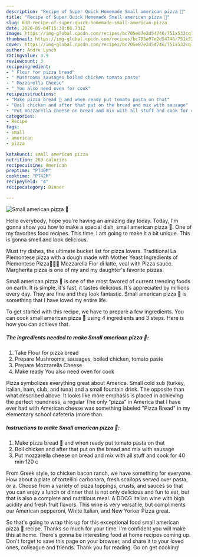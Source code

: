 ```yaml
---
description: "Recipe of Super Quick Homemade Small american pizza 🍕"
title: "Recipe of Super Quick Homemade Small american pizza 🍕"
slug: 630-recipe-of-super-quick-homemade-small-american-pizza
date: 2020-05-04T15:38:08.731Z
image: https://img-global.cpcdn.com/recipes/bc705e07e2d54746/751x532cq70/small-american-pizza-🍕-recipe-main-photo.jpg
thumbnail: https://img-global.cpcdn.com/recipes/bc705e07e2d54746/751x532cq70/small-american-pizza-🍕-recipe-main-photo.jpg
cover: https://img-global.cpcdn.com/recipes/bc705e07e2d54746/751x532cq70/small-american-pizza-🍕-recipe-main-photo.jpg
author: Andre Lynch
ratingvalue: 3.9
reviewcount: 3
recipeingredient:
- " Flour for pizza bread"
- " Mushrooms sausages boiled chicken tomato paste"
- " Mozzarella Cheese"
- " You also need oven for cook"
recipeinstructions:
- "Make pizza bread 🥖 and when ready put tomato pasta on that"
- "Boil chicken and after that put on the bread and mix with sausage"
- "Put mozzarella cheese on bread and mix with all stuff and cook for 40 min 120 c"
categories:
- Recipe
tags:
- small
- american
- pizza

katakunci: small american pizza 
nutrition: 289 calories
recipecuisine: American
preptime: "PT40M"
cooktime: "PT42M"
recipeyield: "4"
recipecategory: Dinner

---
```



![Small american pizza 🍕](https://img-global.cpcdn.com/recipes/bc705e07e2d54746/751x532cq70/small-american-pizza-🍕-recipe-main-photo.jpg)

Hello everybody, hope you're having an amazing day today. Today, I'm gonna show you how to make a special dish, small american pizza 🍕. One of my favorites food recipes. This time, I am going to make it a bit unique. This is gonna smell and look delicious.

Must try dishes, the ultimate bucket list for pizza lovers. Traditional La Piemontese pizza with a dough made with Mother Yeast Ingredients of Piemontese Pizza🍕🍕🍕 Mozzarella Fior di latte, veal with Pizza sauce. Margherita pizza is one of my and my daughter&#39;s favorite pizzas.

Small american pizza 🍕 is one of the most favored of current trending foods on earth. It is simple, it's fast, it tastes delicious. It's appreciated by millions every day. They are fine and they look fantastic. Small american pizza 🍕 is something that I have loved my entire life.


To get started with this recipe, we have to prepare a few ingredients. You can cook small american pizza 🍕 using 4 ingredients and 3 steps. Here is how you can achieve that.

<!--inarticleads1-->

##### The ingredients needed to make Small american pizza 🍕:

1. Take  Flour for pizza bread
1. Prepare  Mushrooms, sausages, boiled chicken, tomato paste
1. Prepare  Mozzarella Cheese
1. Make ready  You also need oven for cook


Pizza symbolizes everything great about America. Small cold sub (turkey, italian, ham, club, and tuna) and a small fountain drink. The opposite than what described above. It looks like more emphasis is placed in achieving the perfect roundness, a regular The only &#34;pizza&#34; in America that I have ever had with American cheese was something labeled &#34;Pizza Bread&#34; in my elementary school cafeteria (more than. 

<!--inarticleads2-->

##### Instructions to make Small american pizza 🍕:

1. Make pizza bread 🥖 and when ready put tomato pasta on that
1. Boil chicken and after that put on the bread and mix with sausage
1. Put mozzarella cheese on bread and mix with all stuff and cook for 40 min 120 c


From Greek style, to chicken bacon ranch, we have something for everyone. How about a plate of tortellini carbonara, fresh scallops served over pasta, or a. Choose from a variety of pizza toppings, crusts, and sauces so that you can enjoy a lunch or dinner that is not only delicious and fun to eat, but that is also a complete and nutritious meal. A DOCG Italian wine with high acidity and fresh fruit flavors. This wine is very versatile, but compliments our American pepperoni, White Italian, and New Yorker Pizza great. 

So that's going to wrap this up for this exceptional food small american pizza 🍕 recipe. Thanks so much for your time. I'm confident you will make this at home. There's gonna be interesting food at home recipes coming up. Don't forget to save this page on your browser, and share it to your loved ones, colleague and friends. Thank you for reading. Go on get cooking!
